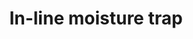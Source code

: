 ---
title: "In-line moisture trap"
price: "TBA"
desc: "Opis nije dostupan"
img_path: "/assets/img/A.MIG-8658.jpg"
brand: AMMO
available: true
cat: "tools"
subcat: "AIRBRUSH SPARE PARTS"
subsubcat: "SS"
---
